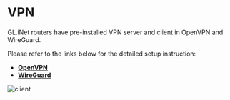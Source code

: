 # VPN

GL.iNet routers have pre-installed VPN server and client in OpenVPN and WireGuard. 

Please refer to the links below for the detailed setup instruction:

- [**OpenVPN**](https://docs.gl-inet.com/en/3/app/openvpn/)
- [**WireGuard**](https://docs.gl-inet.com/en/3/app/wireguard/)

![client](https://static.gl-inet.com/docs/en/3/setup/mini_router/vpn/client.jpg)



